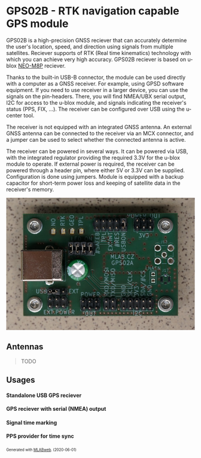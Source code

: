<!--- PrjInfo ---> <!--- Please remove this line after manually editing --->
<!--- 00a56be08b96043df9e37d6aff7b6990 --->
<!--- Created:2020-06-01 14:57:55.686464: ---> 
<!--- Author:: ---> 
<!--- AuthorEmail:: ---> 
<!--- Tags:: ---> 
<!--- Ust:: ---> 
<!--- Label --->
<!--- ELabel --->

<!--- Name:GPS02B: --->
# GPS02B - RTK navigation capable GPS module

<!--- LongName --->
<!--- ELongName ---> 

<!--- Lead --->
GPS02B is a high-precision GNSS reciever that can accurately determine the user's location, speed, and direction using signals from multiple satellites. Reciever supports of RTK (Real time kinematics) technology with which you can achieve very high accuracy. GPS02B reciever is based on u-blox [NEO-M8P](https://www.u-blox.com/en/product/neo-m8p-series) reciever. 

<!--- ELead ---> 

Thanks to the built-in USB-B connector, the module can be used directly with a computer as a GNSS receiver. For example, using GPSD software equipment. If you need to use receiver in a larger device, you can use the signals on the pin-headers. There, you will find NMEA/UBX serial output, I2C for access to the u-blox module, and signals indicating the receiver's status (PPS, FIX, ...). The receiver can be configured over USB using the u-center tool.

The receiver is not equipped with an integrated GNSS antenna. An external GNSS antenna can be connected to the receiver via an MCX connector, and a jumper can be used to select whether the connected antenna is active.

The receiver can be powered in several ways. It can be powered via USB, with the integrated regulator providing the required 3.3V for the u-blox module to operate. If external power is required, the receiver can be powered through a header pin, where either 5V or 3.3V can be supplied. Configuration is done using jumpers. Module is equipped with a backup capacitor for short-term power loss and keeping of satellite data in the receiver's memory.

![GPS02A](doc/img/GPS02A_top.jpg) 

## Antennas
> TODO

## Usages

#### Standalone USB GPS reciever

#### GPS reciever with serial (NMEA) output

#### Signal time marking

#### PPS provider for time sync


<!--- Description --->
<!--- EDescription --->
<!--- Content --->
<!--- EContent --->
<sub><sup> Generated with [MLABweb](https://github.com/MLAB-project/MLABweb). (2020-06-01)</sup></sub>
